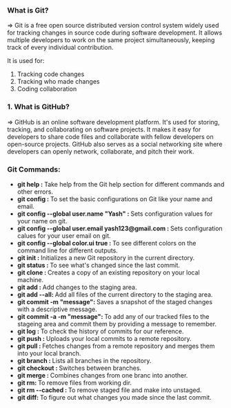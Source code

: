 <h3> What is Git? </h3>
=> Git is a free open source distributed version control system widely used for tracking changes in source code during software development. It allows multiple developers to work on the same project simultaneously, keeping track of every individual contribution. <br>

It is used for:
1. Tracking code changes <br>
2. Tracking who made changes <br>
3. Coding collaboration 



<h3> 1. What is GitHub? </h3>
=> GitHub is an online software development platform. It's used for storing, tracking, and collaborating on software projects. It makes it easy for developers to share code files and collaborate with fellow developers on open-source projects. GitHub also serves as a social networking site where developers can openly network, collaborate, and pitch their work.



<h3> Git Commands: </h3>
<ul>

<li><b>git help : </b>Take help from the Git help section for different commands and other errors.</li>
<li><b> git config : </b>To set the basic configurations on Git like your name and email.</li>
<li><b> git config --global user.name "Yash" : </b>Sets configuration values for your name on git.</li>
<li><b> git config --global user.email yash123@gmail.com : </b>Sets configuration calues for your user email on git.</li>
<li><b> git config --global color.ui true : </b>To see different colors on the command line for different outputs.</li>
<li><b>git init : </b>Initializes a new Git repository in the current directory.</li>
<li><b> git status : </b>To see what's changed since the last commit.</li>
<li><b> git clone : </b>Creates a copy of an existing repository on your local machine.</li>
<li><b> git add <file-name>: </b>Add changes to the staging area.</li>
<li><b> git add --all: </b>Add all files of the current directory to the staging area.</li>
<li><b> git commit -m "message": </b>Saves a snapshot of the staged changes with a descriptive message.</li>
<li><b> git commit -a -m "message": </b>To add any of our tracked files to the stageing area and commit them by providing a message to remember.</li>
<li><b> git log : </b>To check the history of commits for our reference.</li>
<li><b> git push : </b>Uploads your local commits to a remote repository.</li>
<li><b> git pull : </b>Fetches changes from a remote repository and merges them into your local branch.</li>
<li><b> git branch : </b>Lists all branches in the repository.</li>
<li><b> git checkout : </b>Switches between branches.</li>
<li><b> git merge : </b>Combines changes from one branc into another.</li>
<li><b> git rm: </b>To remove files from working dir.</li>
<li><b> git rm --cached <file-name>: </b>To remove staged file and make into unstaged.</li>
<li><b> git diff: </b>To figure out what changes you made since the last commit.</li>


</ul>
